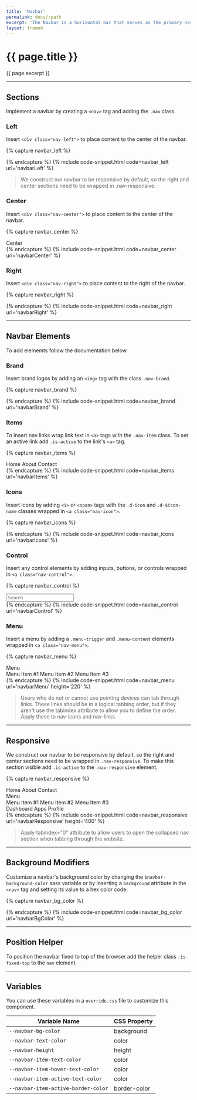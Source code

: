 ```yaml
---
title: 'Navbar'
permalink: docs/:path
excerpt: 'The Navbar is a horizontal bar that serves as the primary navigation for your product or site. Denali&#39;s navbar is versatile and responsive. It can contain a variety of elements including logos, links, icons, and search fields.'
layout: framed
---
```


# {{ page.title }}
{{ page.excerpt }}


***


## Sections
Implement a navbar by creating a `<nav>` tag and adding the `.nav` class. 


### Left
Insert `<div class="nav-left">` to place content to the center of the navbar.

{% capture navbar_left %}
<nav class="nav">
  <div class="nav-left">
    <img class="nav-brand" src="/assets/images/denali-logo.svg" alt="" />
  </div>
</nav>
{% endcapture %}
{% include  code-snippet.html code=navbar_left url='navbarLeft' %}


<blockquote class="info">We construct our navbar to be responsive by default, so the right and center sections need to be wrapped in <span class="chips has-bg-grey-100 is-red-500 is-mono">.nav-responsive</span>.</blockquote>


### Center
Insert `<div class="nav-center">` to place content to the center of the navbar.

{% capture navbar_center %}
<nav class="nav">
  <div class="nav-left">
    <img class="nav-brand" src="/assets/images/denali-logo.svg" alt="" />
  </div>
  <div class="nav-responsive">
    <div class="nav-center">
      <span class="nav-item is-active">Center</span>
    </div>
  </div>
</nav>
{% endcapture %}
{% include  code-snippet.html code=navbar_center url='navbarCenter' %}


### Right
Insert `<div class="nav-right">` to place content to the right of the navbar.

{% capture navbar_right %}
<nav class="nav">
  <div class="nav-left">
    <img class="nav-brand" src="/assets/images/denali-logo.svg" alt="" />
  </div>
  <div class="nav-responsive">
    <div class="nav-right">
      <span class="nav-icon"><i class="d-icon d-user-profile-circle"></i></span>
    </div>
  </div>
</nav>
{% endcapture %}
{% include  code-snippet.html code=navbar_right url='navbarRight' %}


***


## Navbar Elements
To add elememts follow the documentation below.

### Brand
Insert brand logos by adding an `<img>` tag with the class `.nav-brand`.

{% capture navbar_brand %}
<nav class="nav">
  <div class="nav-left">
    <img class="nav-brand" src="/assets/images/denali-logo.svg" alt="" />
  </div>
</nav>
{% endcapture %}
{% include  code-snippet.html code=navbar_brand url='navbarBrand' %}


### Items
To insert nav links wrap link text in `<a>` tags with the `.nav-item` class. To set an active link add `.is-active` to the link&#39;s `<a>` tag.

{% capture navbar_items %}
<nav class="nav">
  <div class="nav-left">
    <img class="nav-brand" src="/assets/images/denali-logo.svg" alt="" />
  </div>
  <div class="nav-responsive">
    <div class="nav-right">
      <a class="nav-item is-active">Home</a>
      <a class="nav-item">About</a>
      <a class="nav-item">Contact</a>
    </div>
  </div>
</nav>
{% endcapture %}
{% include  code-snippet.html code=navbar_items url='navbarItems' %}


### Icons
Insert icons by adding `<i>` or `<span>` tags with the `.d-icon` and `.d-$icon-name` classes wrapped in `<a class="nav-icon">`.

{% capture navbar_icons %}
<nav class="nav">
  <div class="nav-left">
    <img class="nav-brand" src="/assets/images/denali-logo.svg" alt="" />
  </div>
  <div class="nav-responsive">
    <div class="nav-right">
      <span class="nav-icon"><i class="d-icon d-dashboard"></i></span>
      <span class="nav-icon"><i class="d-icon d-menu-dialpad"></i></span>
      <span class="nav-icon"><i class="d-icon d-user-profile-circle"></i></span>
    </div>
  </div>
</nav>
{% endcapture %}
{% include  code-snippet.html code=navbar_icons url='navbarIcons' %}


### Control
Insert any control elements by adding inputs, buttons, or controls wrapped in `<a class="nav-control">`.

{% capture navbar_control %}
<nav class="nav">
  <div class="nav-left">
    <img class="nav-brand" src="/assets/images/denali-logo.svg" alt="" />
  </div>
  <div class="nav-responsive">
    <div class="nav-right">
      <div class="nav-control">
        <div class="input has-icon-back is-inverse">
          <input type="text" placeholder="Search" /><a class="d-icon d-search"></a>
        </div>
      </div>
    </div>
  </div>
</nav>
{% endcapture %}
{% include  code-snippet.html code=navbar_control url='navbarControl' %}


### Menu
Insert a menu by adding a `.menu-trigger` and `.menu-content` elements wrapped in `<a class="nav-menu">`.

{% capture navbar_menu %}
<nav class="nav">
  <div class="nav-left">
    <img class="nav-brand" src="/assets/images/denali-logo.svg" alt="" />
  </div>
  <div class="nav-responsive">
    <div class="nav-right">
      <div class="nav-menu">
        <div class="nav-item menu-trigger">Menu<i class="d-icon d-arrowhead-down is-small"></i></div>
        <div class="menu-content is-right">
          <a>Menu Item #1</a>
          <a>Menu Item #2</a>
          <a>Menu Item #3</a>
        </div>
      </div>
    </div>
  </div>
</nav>
{% endcapture %}
{% include  code-snippet.html code=navbar_menu url='navbarMenu' height='220' %}

<blockquote class="accessible">Users who do not or cannot use pointing devices can tab through links. These links should be in a logical tabbing order, but if they aren't use the <span class="chips has-bg-grey-100 is-red-500 is-mono">tabindex</span> attribute to allow you to define the order. Apply these to nav-icons and nav-links.</blockquote>


***


## Responsive
We construct our navbar to be responsive by default, so the right and center sections need to be wrapped in `.nav-responsive`. To make this section visible add `.is-active` to the `.nav-responsive` element.

{% capture navbar_responsive %}
<nav class="nav">
  <div class="nav-left">
    <img class="nav-brand" src="/assets/images/denali-logo.svg" alt=""></img>
    <div class="float-right hide-small-desktop-up">
      <a class="nav-icon" id="navToggle"><i class="d-icon d-more-vertical"></i></a>
    </div>
  </div>
  <div class="nav-responsive is-active">
    <div class="nav-center">
      <a class="nav-item is-active">Home</a>
      <a class="nav-item">About</a>
      <a class="nav-item">Contact</a>
    </div>
    <div class="nav-right">
      <div class="nav-menu">
        <div class="nav-item menu-trigger">Menu<i class="d-icon d-arrowhead-down is-small"></i></div>
        <div class="menu-content is-right">
          <a>Menu Item #1</a>
          <a>Menu Item #2</a>
          <a>Menu Item #3</a>
        </div>
      </div>
      <a class="nav-icon hide-tablet-down"><i class="d-icon d-dashboard"></i><span
          class="icon-name">Dashboard</span></a>
      <a class="nav-icon"><i class="d-icon d-menu-dialpad"></i><span class="icon-name">Apps</span></a>
      <a class="nav-icon"><i class="d-icon d-user-profile-circle"></i><span class="icon-name">Profile</span></a>
    </div>
  </div>
</nav>
{% endcapture %}
{% include  code-snippet.html code=navbar_responsive url='navbarResponsive' height='400' %}

<blockquote class="accessible">Apply <span class="chips has-bg-grey-100 is-red-500 is-mono">tabindex="0"</span> attribute to allow users to open the collapsed nav section when tabbing through the website.</blockquote>


***


## Background Modifiers
Customize a navbar&#39;s background color by changing the `$navbar-background-color` sass variable or by inserting a `background` attribute in the `<nav>` tag and setting its value to a hex color code.

{% capture navbar_bg_color %}
<nav class="nav" style="background:#0C301E;">
  <div class="nav-left">
    <img class="nav-brand" src="/assets/images/paas-logo.png" alt="" />
  </div>
</nav>
{% endcapture %}
{% include  code-snippet.html code=navbar_bg_color url='navbarBgColor' %}


***


## Position Helper
To position the navbar fixed to top of the browser add the helper class `.is-fixed-top` to the `nav` element.


***


## Variables
You can use these variables in a `override.css` file to customize this component.

|Variable Name|CSS Property|
| - | - |
|`--navbar-bg-color`| background|
|`--navbar-text-color`| color|
|`--navbar-height`| height|
|`--navbar-item-text-color`| color|
|`--navbar-item-hover-text-color`| color|
|`--navbar-item-active-text-color`| color|
|`--navbar-item-active-border-color`| border-color|